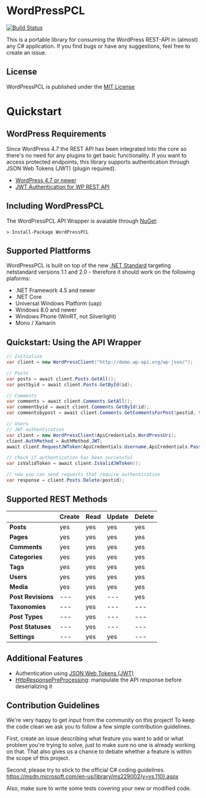 # WordPressPCL

[![Build Status](https://medienstudio.visualstudio.com/WordPressPCL/_apis/build/status/WordPressPCL%20Integration%20Tests?branchName=master)](https://medienstudio.visualstudio.com/WordPressPCL/_build/latest?definitionId=23&branchName=master)

This is a portable library for consuming the WordPress REST-API in (almost) any C# application.
If you find bugs or have any suggestions, feel free to create an issue.

## License
WordPressPCL is published under the [MIT License](https://github.com/wp-net/WordPressPCL/blob/master/LICENSE)

# Quickstart

## WordPress Requirements
Since WordPress 4.7 the REST API has been integrated into the core so there's no need for any plugins to get basic functionality. If you want to access protected endpoints, this library supports authentication through JSON Web Tokens (JWT) (plugin required).

* [WordPress 4.7 or newer](https://wordpress.org/)
* [JWT Authentication for WP REST API](https://wordpress.org/plugins/jwt-authentication-for-wp-rest-api/)

## Including WordPressPCL
The WordPressPCL API Wrapper is avaiable through [NuGet](https://www.nuget.org/packages/WordPressPCL/):

```
> Install-Package WordPressPCL
```

## Supported Plattforms
WordPressPCL is built on top of the new [.NET Standard](https://github.com/dotnet/standard) targeting netstandard versions 1.1 and 2.0 - therefore it should work on the following plaforms:
* .NET Framework 4.5 and newer
* .NET Core
* Universal Windows Platform (uap)
* Windows 8.0 and newer
* Windows Phone (WinRT, not Silverlight)
* Mono / Xamarin

## Quickstart: Using the API Wrapper

```c#
// Initialize
var client = new WordPressClient("http://demo.wp-api.org/wp-json/");

// Posts
var posts = await client.Posts.GetAll();
var postbyid = await client.Posts.GetById(id);

// Comments
var comments = await client.Comments.GetAll();
var commentbyid = await client.Comments.GetById(id);
var commentsbypost = await client.Comments.GetCommentsForPost(postid, true, false);

// Users
// JWT authentication
var client = new WordPressClient(ApiCredentials.WordPressUri);
client.AuthMethod = AuthMethod.JWT;
await client.RequestJWToken(ApiCredentials.Username,ApiCredentials.Password);

// check if authentication has been successful
var isValidToken = await client.IsValidJWToken();

// now you can send requests that require authentication
var response = client.Posts.Delete(postid);
```

## Supported REST Methods

|                    | Create  | Read    | Update  | Delete  |
|--------------------|---------|---------|---------|---------|
| **Posts**          | yes     | yes     | yes     | yes     |
| **Pages**          | yes     | yes     | yes     | yes     |
| **Comments**       | yes     | yes     | yes     | yes     |
| **Categories**     | yes     | yes     | yes     | yes     |
| **Tags**           | yes     | yes     | yes     | yes     |
| **Users**          | yes     | yes     | yes     | yes     |
| **Media**          | yes     | yes     | yes     | yes     |
| **Post Revisions** | ---     | yes     | ---     | yes     |
| **Taxonomies**     | ---     | yes     | ---     | ---     |
| **Post Types**     | ---     | yes     | ---     | ---     |
| **Post Statuses**  | ---     | yes     | ---     | ---     |
| **Settings**       | ---     | yes     | yes     | ---     |

## Additional Features

- Authentication using [JSON Web Tokens (JWT)](https://jwt.io/)
- [HttpResponsePreProcessing](https://github.com/wp-net/WordPressPCL/wiki/HttpResponsePreProcessing): manipulate the API response before deserializing it

## Contribution Guidelines
We're very happy to get input from the community on this project! To keep the code clean we ask you to follow a few simple contribution guidelines.

First, create an issue describing what feature you want to add or what problem you're trying to solve, just to make sure no one is already working on that. That also gives us a chance to debate whether a feature is within the scope of this project.

Second, please try to stick to the official C# coding guidelines. https://msdn.microsoft.com/en-us/library/ms229002(v=vs.110).aspx

Also, make sure to write some tests covering your new or modified code.
